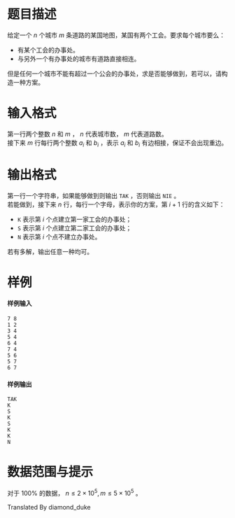 
# 题目描述

给定一个 $n$ 个城市 $m$ 条道路的某国地图，某国有两个工会。要求每个城市要么：

 - 有某个工会的办事处。  
 - 与另外一个有办事处的城市有道路直接相连。  

但是任何一个城市不能有超过一个公会的办事处，求是否能够做到，若可以，请构造一种方案。

# 输入格式

第一行两个整数 $n$ 和 $m$ ， $n$ 代表城市数， $m$ 代表道路数。  
接下来 $m$ 行每行两个整数 $a_i$ 和 $b_i$ ，表示 $a_i$ 和 $b_i$ 有边相接，保证不会出现重边。

# 输出格式

第一行一个字符串，如果能够做到则输出 ```TAK``` ，否则输出 ```NIE``` 。  
若能做到，接下来 $n$ 行，每行一个字母，表示你的方案，第 $i+1$ 行的含义如下：

- ```K``` 表示第 $i$ 个点建立第一家工会的办事处；
- ```S``` 表示第 $i$ 个点建立第二家工会的办事处；
- ```N``` 表示第 $i$ 个点不建立办事处。

若有多解，输出任意一种均可。

# 样例

#### 样例输入
```plain
7 8
1 2
3 4
5 4
6 4
7 4
5 6
5 7
6 7
```

#### 样例输出
```plain
TAK
K
S
K
S
K
K
N
```


# 数据范围与提示

对于 $100\%$ 的数据， $n \le 2 \times 10^5 , m \le 5 \times 10^5$ 。

Translated By diamond_duke

